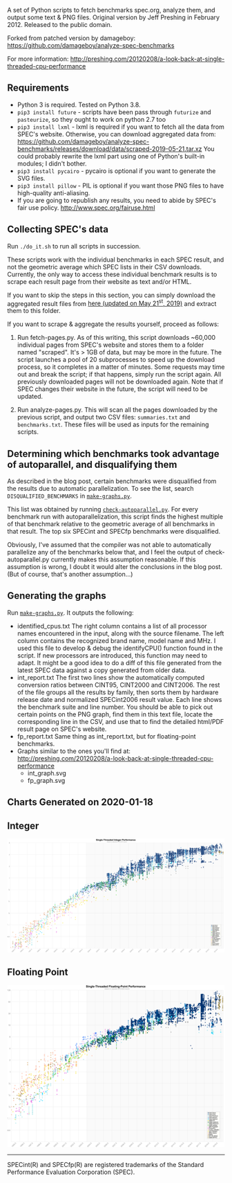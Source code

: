 A set of Python scripts to fetch benchmarks spec.org, analyze them, and output some text & PNG files.
Original version by Jeff Preshing in February 2012.
Released to the public domain.

Forked from patched version by damageboy: https://github.com/damageboy/analyze-spec-benchmarks

For more information:
http://preshing.com/20120208/a-look-back-at-single-threaded-cpu-performance


Requirements
------------

* Python 3 is required. Tested on Python 3.8.
* `pip3 install future` - scripts have been pass through `futurize` and `pasteurize`, so they ought to work on python 2.7 too
* `pip3 install lxml` - lxml is required if you want to fetch all the data from SPEC's website. Otherwise, you can download aggregated data from: https://github.com/damageboy/analyze-spec-benchmarks/releases/download/data/scraped-2019-05-21.tar.xz
  You could probably rewrite the lxml part using one of Python's built-in modules; I didn't bother.
* `pip3 install pycairo` - pycairo is optional if you want to generate the SVG files.
* `pip3 install pillow` - PIL is optional if you want those PNG files to have high-quality anti-aliasing.
* If you are going to republish any results, you need to abide by SPEC's fair use policy. http://www.spec.org/fairuse.html


Collecting SPEC's data
----------------------
Run `./do_it.sh` to run all scripts in succession. 

These scripts work with the individual benchmarks in each SPEC result, and not the geometric average which SPEC lists in their CSV downloads. Currently, the only way to access these individual benchmark results is to scrape each result page from their website as text and/or HTML.

If you want to skip the steps in this section, you can simply download the aggregated result files from [here (updated on May 21<sup>st</sup>, 2019)](https://github.com/damageboy/analyze-spec-benchmarks/releases/download/data/scraped-2019-05-21.tar.xz) and extract them to this folder.

If you want to scrape & aggregate the results yourself, proceed as follows:

1. Run fetch-pages.py. As of this writing, this script downloads ~60,000 individual pages from SPEC's website and stores them to a folder named "scraped". It's > 1GB of data, but may be more in the future. The script launches a pool of 20 subprocesses to speed up the download process, so it completes in a matter of minutes. Some requests may time out and break the script; if that happens, simply run the script again. All previously downloaded pages will not be downloaded again. Note that if SPEC changes their website in the future, the script will need to be updated.

2. Run analyze-pages.py. This will scan all the pages downloaded by the previous script, and output two CSV files: `summaries.txt` and `benchmarks.txt`. These files will be used as inputs for the remaining scripts.


Determining which benchmarks took advantage of autoparallel, and disqualifying them
-----------------------------------------------------------------------------------

As described in the blog post, certain benchmarks were disqualified from the results due to automatic parallelization. To see the list, search `DISQUALIFIED_BENCHMARKS` in [`make-graphs.py`](make-graphs.py).

This list was obtained by running [`check-autoparallel.py`](check-autoparallel.py). For every benchmark run with autoparallelization, this script finds the highest multiple of that benchmark relative to the geometric average of all benchmarks in that result. The top six SPECint and SPECfp benchmarks were disqualified.

Obviously, I've assumed that the compiler was not able to automatically parallelize any of the benchmarks below that, and I feel the output of check-autoparallel.py currently makes this assumption reasonable. If this assumption is wrong, I doubt it would alter the conclusions in the blog post. (But of course, that's another assumption...)


Generating the graphs
---------------------

Run [`make-graphs.py`](make-graphs.py). It outputs the following:

* identified_cpus.txt
	The right column contains a list of all processor names encountered in the input, along with the source filename. The left column contains the recognized brand name, model name and MHz. I used this file to develop & debug the identifyCPU() function found in the script. If new processors are introduced, this function may need to adapt. It might be a good idea to do a diff of this file generated from the latest SPEC data against a copy generated from older data.
* int_report.txt
	The first two lines show the automatically computed conversion ratios between CINT95, CINT2000 and CINT2006. The rest of the file groups all the results by family, then sorts them by hardware release date and normalized SPECint2006 result value. Each line shows the benchmark suite and line number. You should be able to pick out certain points on the PNG graph, find them in this text file, locate the corresponding line in the CSV, and use that to find the detailed html/PDF result page on SPEC's website.
* fp_report.txt
	Same thing as int_report.txt, but for floating-point benchmarks.
* Graphs similar to the ones you'll find at: http://preshing.com/20120208/a-look-back-at-single-threaded-cpu-performance
  * int_graph.svg
  * fp_graph.svg

Charts Generated on 2020-01-18
------------------------------

## Integer
![](int_graph.svg)

## Floating Point
![](fp_graph.svg)

-----
SPECint(R) and SPECfp(R) are registered trademarks of the Standard Performance Evaluation Corporation (SPEC).
